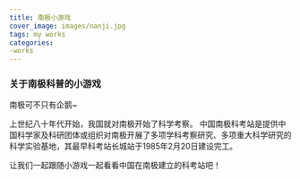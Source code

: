 ```yaml
---
title: 南极小游戏
cover_image: images/nanji.jpg
tags: my works
categories:
-works
---
```

 ### 关于南极科普的小游戏

南极可不只有企鹅~

上世纪八十年代开始，我国就对南极开始了科学考察。 中国南极科考站是提供中国科学家及科研团体或组织对南极开展了多项学科考察研究、多项重大科学研究的科学实验基地，其最早科考站长城站于1985年2月20日建设完工。

让我们一起跟随小游戏一起看看中国在南极建立的科考站吧！